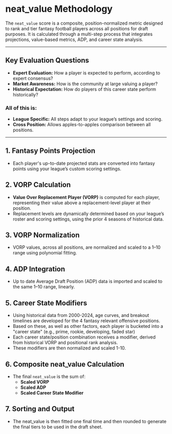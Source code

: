 # neat_value Methodology

The `neat_value` score is a composite, position-normalized metric designed to rank and tier fantasy football players across all positions for draft purposes. It is calculated through a multi-step process that integrates projections, value-based metrics, ADP, and career state analysis.

---

## Key Evaluation Questions

- **Expert Evaluation:** How a player is expected to perform, according to expert consensus?
- **Market Awareness:** How is the community at large valuing a player?
- **Historical Expectation:** How do players of this career state perform historically?

### All of this is:
- **League Specific:** All steps adapt to your league’s settings and scoring.
- **Cross Position:** Allows apples-to-apples comparison between all positions.

---

## 1. Fantasy Points Projection
- Each player's up-to-date projected stats are converted into fantasy points using your league’s custom scoring settings.

## 2. VORP Calculation
- **Value Over Replacement Player (VORP)** is computed for each player, representing their value above a replacement-level player at their position.
- Replacement levels are dynamically determined based on your league’s roster and scoring settings, using the prior 4 seasons of historical data.

## 3. VORP Normalization
- VORP values, across all positions, are normalized and scaled to a 1–10 range using polynomial fitting.

## 4. ADP Integration
- Up to date Average Draft Position (ADP) data is imported and scaled to the same 1–10 range, linearly.

## 5. Career State Modifiers
- Using historical data from 2000-2024, age curves, and breakout timelines are developed for the 4 fantasy relevant offensive positions.
- Based on these, as well as other factors, each player is bucketed into a "career state" (e.g., prime, rookie, developing, faded star)
- Each career state/position combination receives a modifier, derived from historical VORP and positional rank analysis.
- These modifiers are then normalized and scaled 1-10.

## 6. Composite neat_value Calculation
- The final `neat_value` is the sum of:
    - **Scaled VORP**
    - **Scaled ADP**
    - **Scaled Career State Modifier**

## 7. Sorting and Output
- The neat_value is then fitted one final time and then rounded to generate the final tiers to be used in the draft sheet.
